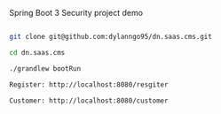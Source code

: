 Spring Boot 3 Security project demo


```bash

git clone git@github.com:dylanngo95/dn.saas.cms.git

cd dn.saas.cms

./grandlew bootRun

Register: http://localhost:8080/resgiter

Customer: http://localhost:8080/customer

```

